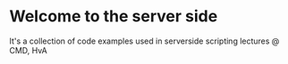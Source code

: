 # Welcome to the server side
It's a collection of code examples used in serverside scripting lectures @ CMD, HvA